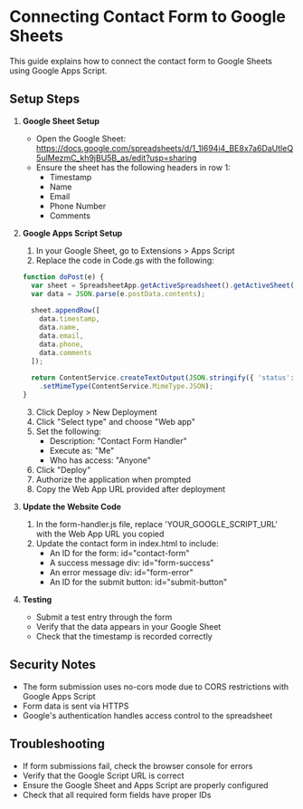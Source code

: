 # Connecting Contact Form to Google Sheets

This guide explains how to connect the contact form to Google Sheets using Google Apps Script.

## Setup Steps

1. **Google Sheet Setup**
   - Open the Google Sheet: https://docs.google.com/spreadsheets/d/1_1I694i4_BE8x7a6DaUtleQ5ulMezmC_kh9jBU5B_as/edit?usp=sharing
   - Ensure the sheet has the following headers in row 1:
     - Timestamp
     - Name
     - Email
     - Phone Number
     - Comments

2. **Google Apps Script Setup**
   1. In your Google Sheet, go to Extensions > Apps Script
   2. Replace the code in Code.gs with the following:
   ```javascript
   function doPost(e) {
     var sheet = SpreadsheetApp.getActiveSpreadsheet().getActiveSheet();
     var data = JSON.parse(e.postData.contents);
     
     sheet.appendRow([
       data.timestamp,
       data.name,
       data.email,
       data.phone,
       data.comments
     ]);
     
     return ContentService.createTextOutput(JSON.stringify({ 'status': 'success' }))
       .setMimeType(ContentService.MimeType.JSON);
   }
   ```
   3. Click Deploy > New Deployment
   4. Click "Select type" and choose "Web app"
   5. Set the following:
      - Description: "Contact Form Handler"
      - Execute as: "Me"
      - Who has access: "Anyone"
   6. Click "Deploy"
   7. Authorize the application when prompted
   8. Copy the Web App URL provided after deployment

3. **Update the Website Code**
   1. In the form-handler.js file, replace 'YOUR_GOOGLE_SCRIPT_URL' with the Web App URL you copied
   2. Update the contact form in index.html to include:
      - An ID for the form: id="contact-form"
      - A success message div: id="form-success"
      - An error message div: id="form-error"
      - An ID for the submit button: id="submit-button"

4. **Testing**
   - Submit a test entry through the form
   - Verify that the data appears in your Google Sheet
   - Check that the timestamp is recorded correctly

## Security Notes
- The form submission uses no-cors mode due to CORS restrictions with Google Apps Script
- Form data is sent via HTTPS
- Google's authentication handles access control to the spreadsheet

## Troubleshooting
- If form submissions fail, check the browser console for errors
- Verify that the Google Script URL is correct
- Ensure the Google Sheet and Apps Script are properly configured
- Check that all required form fields have proper IDs